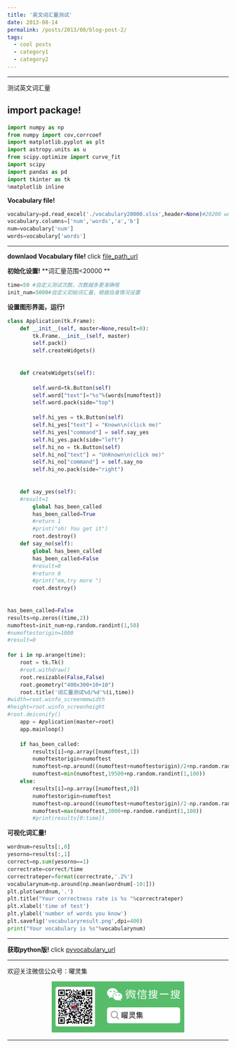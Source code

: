 ```yaml
---
title: '英文词汇量测试'
date: 2013-08-14
permalink: /posts/2013/08/blog-post-2/
tags:
  - cool posts
  - category1
  - category2
---
```


-----
测试英文词汇量

**import package!**
-----
```python
import numpy as np
from numpy import cov,corrcoef
import matplotlib.pyplot as plt
import astropy.units as u
from scipy.optimize import curve_fit
import scipy
import pandas as pd
import tkinter as tk
%matplotlib inline
```

**Vocabulary file!**
```python
vocabulary=pd.read_excel('./vocabulary20000.xlsx',header=None)#20200 words in vocabulary
vocabulary.columns=['num','words','a','b']
num=vocabulary['num']
words=vocabulary['words']
```
-----
**downlaod Vocabulary file!**
click [file_path_url]('https://github.com/brettlv/brettlv.github.io/blob/master/pythoncode/littlecode_test/vocabulary20000.xlsx')

**初始化设置!**
**词汇量范围<20000 **
```python
time=50 #自定义测试次数，次数越多更准确哦
init_num=5000#自定义初始词汇量，根据自身情况设置
```

**设置图形界面，运行!**
```python
class Application(tk.Frame):
    def __init__(self, master=None,result=0):
        tk.Frame.__init__(self, master)
        self.pack()
        self.createWidgets()


    def createWidgets(self):

        self.word=tk.Button(self)
        self.word["text"]="%s"%(words[numoftest])
        self.word.pack(side="top")

        self.hi_yes = tk.Button(self)
        self.hi_yes["text"] = "Known\n(click me)"
        self.hi_yes["command"] = self.say_yes
        self.hi_yes.pack(side="left")
        self.hi_no = tk.Button(self)
        self.hi_no["text"] = "UnKnown\n(click me)"
        self.hi_no["command"] = self.say_no
        self.hi_no.pack(side="right")


    def say_yes(self):
    #result=1
        global has_been_called
        has_been_called=True
        #return 1
        #print("oh! You get it")
        root.destroy()
    def say_no(self):
        global has_been_called
        has_been_called=False
        #result=0
        #return 0
        #print("em,try more ")
        root.destroy()


has_been_called=False
results=np.zeros((time,2))
numoftest=init_num+np.random.randint(1,50)
#numoftestorigin=1000
#result=0

for i in np.arange(time):
    root = tk.Tk()
    #root.withdraw()
    root.resizable(False,False)
    root.geometry("400x300+10+10")
    root.title('词汇量测试%d/%d'%(i,time))
#width=root.winfo_screenmmwidth
#height=root.winfo_screenheight
#root.deiconify()
    app = Application(master=root)
    app.mainloop()

    if has_been_called:
        results[i]=np.array([numoftest,1])
        numoftestorigin=numoftest
        numoftest=np.around((numoftest+numoftestorigin)/2+np.random.randint(10,100)*np.random.randint(1,10)+np.random.randint(10,50))
        numoftest=min(numoftest,19500+np.random.randint(1,100))
    else:
        results[i]=np.array([numoftest,0])
        numoftestorigin=numoftest
        numoftest=np.around((numoftest+numoftestorigin)/2-np.random.randint(10,100)*np.random.randint(1,10)-np.random.randint(10,50))
        numoftest=max(numoftest,3000+np.random.randint(1,100))
        #print(results[0:time])

```

**可视化词汇量!**
```python
wordnum=results[:,0]
yesorno=results[:,1]
correct=np.sum(yesorno==1)
correctrate=correct/time
correctrateper=format(correctrate,'.2%')
vocabularynum=np.around(np.mean(wordnum[-10:]))
plt.plot(wordnum,'.')
plt.title("Your correctness rate is %s "%correctrateper)
plt.xlabel('time of test')
plt.ylabel('number of words you know')
plt.savefig('vocabularyresult.png',dpi=400)
print("Your vocabulary is %s"%vocabularynum)
```

-----
**获取python版!**
click [pyvocabulary_url](https://github.com/brettlv/brettlv.github.io/blob/master/pythoncode/littlecode_test/pyvocabulary.py)

-----

欢迎关注微信公众号：曜灵集
<center class="half">
<img src="../images/wxgzhsys.png"  width="60%">
</center>

-----
